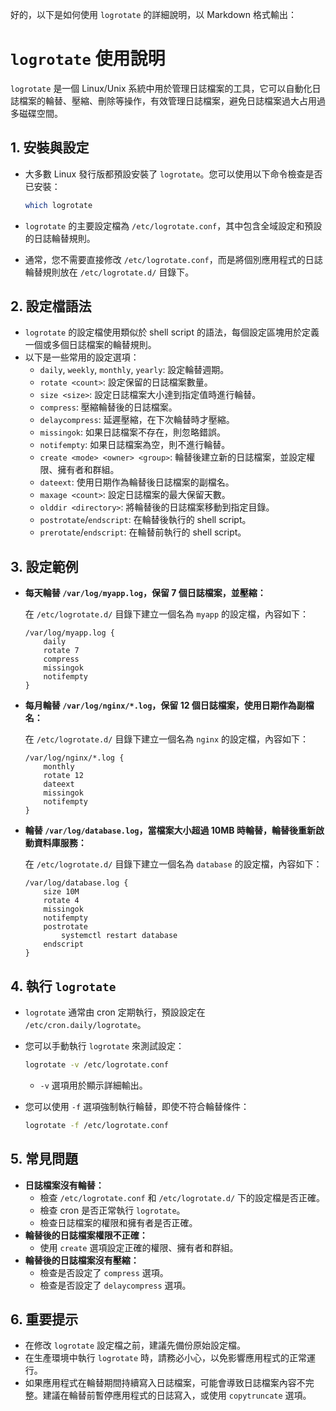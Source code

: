 好的，以下是如何使用 `logrotate` 的詳細說明，以 Markdown 格式輸出：

# `logrotate` 使用說明

`logrotate` 是一個 Linux/Unix 系統中用於管理日誌檔案的工具，它可以自動化日誌檔案的輪替、壓縮、刪除等操作，有效管理日誌檔案，避免日誌檔案過大占用過多磁碟空間。

## 1. 安裝與設定

* 大多數 Linux 發行版都預設安裝了 `logrotate`。您可以使用以下命令檢查是否已安裝：

    ```bash
    which logrotate
    ```

* `logrotate` 的主要設定檔為 `/etc/logrotate.conf`，其中包含全域設定和預設的日誌輪替規則。
* 通常，您不需要直接修改 `/etc/logrotate.conf`，而是將個別應用程式的日誌輪替規則放在 `/etc/logrotate.d/` 目錄下。

## 2. 設定檔語法

* `logrotate` 的設定檔使用類似於 shell script 的語法，每個設定區塊用於定義一個或多個日誌檔案的輪替規則。
* 以下是一些常用的設定選項：
    * `daily`, `weekly`, `monthly`, `yearly`: 設定輪替週期。
    * `rotate <count>`: 設定保留的日誌檔案數量。
    * `size <size>`: 設定日誌檔案大小達到指定值時進行輪替。
    * `compress`: 壓縮輪替後的日誌檔案。
    * `delaycompress`: 延遲壓縮，在下次輪替時才壓縮。
    * `missingok`: 如果日誌檔案不存在，則忽略錯誤。
    * `notifempty`: 如果日誌檔案為空，則不進行輪替。
    * `create <mode> <owner> <group>`: 輪替後建立新的日誌檔案，並設定權限、擁有者和群組。
    * `dateext`: 使用日期作為輪替後日誌檔案的副檔名。
    * `maxage <count>`: 設定日誌檔案的最大保留天數。
    * `olddir <directory>`: 將輪替後的日誌檔案移動到指定目錄。
    * `postrotate`/`endscript`: 在輪替後執行的 shell script。
    * `prerotate`/`endscript`: 在輪替前執行的 shell script。

## 3. 設定範例

* **每天輪替 `/var/log/myapp.log`，保留 7 個日誌檔案，並壓縮：**

    在 `/etc/logrotate.d/` 目錄下建立一個名為 `myapp` 的設定檔，內容如下：

    ```
    /var/log/myapp.log {
        daily
        rotate 7
        compress
        missingok
        notifempty
    }
    ```

* **每月輪替 `/var/log/nginx/*.log`，保留 12 個日誌檔案，使用日期作為副檔名：**

    在 `/etc/logrotate.d/` 目錄下建立一個名為 `nginx` 的設定檔，內容如下：

    ```
    /var/log/nginx/*.log {
        monthly
        rotate 12
        dateext
        missingok
        notifempty
    }
    ```

* **輪替 `/var/log/database.log`，當檔案大小超過 10MB 時輪替，輪替後重新啟動資料庫服務：**

    在 `/etc/logrotate.d/` 目錄下建立一個名為 `database` 的設定檔，內容如下：

    ```
    /var/log/database.log {
        size 10M
        rotate 4
        missingok
        notifempty
        postrotate
            systemctl restart database
        endscript
    }
    ```

## 4. 執行 `logrotate`

* `logrotate` 通常由 cron 定期執行，預設設定在 `/etc/cron.daily/logrotate`。
* 您可以手動執行 `logrotate` 來測試設定：

    ```bash
    logrotate -v /etc/logrotate.conf
    ```

    * `-v` 選項用於顯示詳細輸出。

* 您可以使用 `-f` 選項強制執行輪替，即使不符合輪替條件：

    ```bash
    logrotate -f /etc/logrotate.conf
    ```

## 5. 常見問題

* **日誌檔案沒有輪替：**
    * 檢查 `/etc/logrotate.conf` 和 `/etc/logrotate.d/` 下的設定檔是否正確。
    * 檢查 cron 是否正常執行 `logrotate`。
    * 檢查日誌檔案的權限和擁有者是否正確。
* **輪替後的日誌檔案權限不正確：**
    * 使用 `create` 選項設定正確的權限、擁有者和群組。
* **輪替後的日誌檔案沒有壓縮：**
    * 檢查是否設定了 `compress` 選項。
    * 檢查是否設定了 `delaycompress` 選項。

## 6. 重要提示

* 在修改 `logrotate` 設定檔之前，建議先備份原始設定檔。
* 在生產環境中執行 `logrotate` 時，請務必小心，以免影響應用程式的正常運行。
* 如果應用程式在輪替期間持續寫入日誌檔案，可能會導致日誌檔案內容不完整。建議在輪替前暫停應用程式的日誌寫入，或使用 `copytruncate` 選項。
